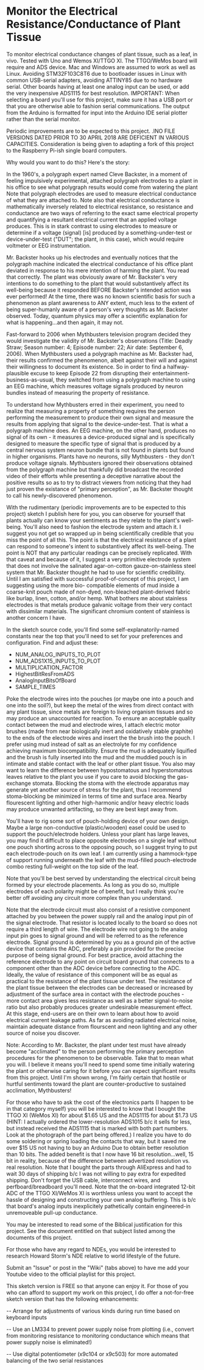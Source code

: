 # Monitor the Electrical Resistance/Conductance of Plant Tissue

To monitor electrical conductance changes of plant tissue, such as a leaf, in vivo.  Tested with Uno and Wemos XI/TTGO XI.  The 
TTGO/WeMos board will require and ADS device.  Mac and Windows are assumed to work as well as Linux.  Avoiding STM32F103C8T6 due 
to bootloader issues in Linux with common USB-serial adapters, avoiding ATTINY85 due to no hardware serial.  Other boards having 
at least one analog input can be used, or add the very inexpensive ADS1115 for best resolution.  IMPORTANT: When selecting a 
board you'll use for this project, make sure it has a USB port or that you are otherwise able to fashion serial communications. 
The output from the Arduino is formatted for input into the Arduino IDE serial plotter rather than the serial monitor.  

Periodic improvements are to be expected to this project.  .INO FILE VERSIONS DATED PRIOR TO 30 APRIL 2018 ARE DEFICIENT IN 
VARIOUS CAPACITIES.  Consideration is being given to adapting a fork of this project to the Raspberry Pi-ish single board 
computers.

Why would you want to do this?  Here's the story:

In the 1960's, a polygraph expert named Cleve Backster, in a moment of feeling impulsively experimental, attached 
polygraph electrodes to a plant in his office to see what polygraph results would come from watering the plant  Note 
that polygraph electrodes are used to measure electrical conductance of what they are attached to.  Note also that 
electrical conductance is mathematically inversely related to electrical resistance, so resistance and conductance are 
two ways of referring to the exact same electrical property and quantifying a resultant electrical current that an 
applied voltage produces.  This is in stark contrast to using electrodes to measure or determine if a voltage (signal) 
[is] produced by a something-under-test or device-under-test ("DUT"; the plant, in this case), which would require voltmeter or 
EEG instrumentation.

Mr. Backster hooks up his electrodes and eventually notices that the polygraph machine indicated the electrical
conductance of his office plant deviated in response to his mere intention of harming the plant.  You read that correctly.  The 
plant was obviously aware of Mr. Backster's very intentions to do something to the plant that would substantively affect its 
well-being because it responded BEFORE Backster's intended action was ever performed!  At the time, there was no known 
scientific basis for such a phenomenon as plant awareness to ANY extent, much less to the extent of being super-humanly aware of 
a person's very thoughts as Mr. Backster observed.  Today, quantum physics may offer a scientific explanation for what is 
happening...and then again, it may not.

Fast-forward to 2006 when Mythbusters television program decided they would investigate the validity of Mr. Backster's 
observations (Title: Deadly Straw; Season number: 4; Episode number: 22; Air date: September 6, 2006).  When Mythbusters
used a polygraph machine as Mr. Backster had, their results confirmed the phenomenon, albeit against their will and 
against their willingness to document its existence.  So in order to find a halfway-plausible excuse to keep Episode 22 
from disrupting their entertainment-business-as-usual, they switched from using a polygraph machine to using an EEG 
machine, which measures voltage signals produced by neuron bundles instead of measuring the property of resistance.  

To understand how Mythbusters erred in their experiment, you need to realize that measuring a property of something 
requires the person performing the measurement to produce their own signal and measure the results from applying that 
signal to the device-under-test.  That is what a polygraph machine does.  An EEG machine, on the other hand, produces no 
signal of its own - it measures a device-produced signal and is specifically designed to measure the specific type of 
signal that is produced by a central nervous system neuron bundle that is not found in plants but found in higher 
organisms.  Plants have no neurons, silly Mythbusters - they don't produce voltage signals.  Mythbusters ignored their 
observations obtained from the polygraph machine but thankfully did broadcast the recorded video of their efforts while 
presenting a deceptive narrative about the positive results so as to try to distract viewers from noticing that they had 
just proven the existance of "primary perception", as Mr. Backster thought to call his newly-discovered phenomenon.

With the rudimentary (periodic improvements are to be expected to this project) sketch I publish here for you, you can 
observe for yourself that plants actually can know your sentiments as they relate to the plant's well-being.  You'll 
also need to fashion the electrode system and attach it.  I suggest you not get so wrapped up in being scientifically 
credible that you miss the point of all this.  The point is that the electrical resistance of a plant can respond to 
someone's intent to substantively affect its well-being.  The point is NOT that any particular readings can be precisely 
replicated.  With that caveat and because of it, I suggest a very primitive electrode system that does not involve the 
salinated agar-on-cotton gauze-on-stainless steel system that Mr. Backster thought he had to use for scientific 
credibility.  Until I am satisfied with successful proof-of-concept of this project, I am suggesting using the more bio-
compatible elements of mud inside a coarse-knit pouch made of non-dyed, non-bleached plant-derived fabric like burlap, 
linen, cotton, and/or hemp.  What bothers me about stainless electrodes is that metals produce galvanic voltage from 
their very contact with dissimilar materials.  The significant chromium content of stainless is another concern I have.

In the sketch source code, you'll find some self-explanatorily-named constants near the top that you'll need to set for your 
preferences and configuration.  Find and adjust these:

-  NUM_ANALOG_INPUTS_TO_PLOT
-  NUM_ADS1X15_INPUTS_TO_PLOT
-  MULTIPLICATION_FACTOR
-  HighestBitResFromADS
-  AnalogInputBitsOfBoard
-  SAMPLE_TIMES

Poke the electrode wires into the pouches (or maybe one into a pouch and one into the soil?), but keep the metal of the 
wires from direct contact with any plant tissue, since metals are foreign to living organism tissues and so may produce 
an unaccounted for reaction.  To ensure an acceptable quality contact between the mud and electrode wires, I attach 
electric motor brushes (made from near biologically inert and oxidatively stable graphite) to the ends of the electrode 
wires and insert the the brush into the pouch. I prefer using mud instead of salt as an electrolyte for my confidence 
achieving maximum biocompatibility. Ensure the mud is adequately liquified and the brush is fully inserted into the mud 
and the muddied pouch is in intimate and stable contact with the leaf or other plant tissue.  You also may want to learn the 
difference between hypostomatous and hyperstomatous leaves relative to the plant you use if you care to avoid blocking the gas-
exchange stomata.  Blocking the stoma with the electrode apparatus may generate yet another source of stress for the plant, thus 
I recommend stoma-blocking be minimized in terms of time and surface area.  Nearby flourescent lighting and other high-harmonic 
and/or heavy electric loads may produce unwanted artifacting, so they are best kept away from.

You'll have to rig some sort of pouch-holding device of your own design.  Maybe a large non-conductive (plastic/wooden) easel 
could be used to support the pouch/electrode holders. Unless your plant has large leaves, you may find it difficult to place 
opposite electrodes on a single leaf without one pouch shorting across to the opposing pouch, so I suggest trying to put each 
electrode-pouch on its own leaf.  I am currently using a hammock-type of support running underneath the leaf with the mud-filled 
pouch-electrode combo resting full-weight on the top side of the leaf.

Note that you'll be best served by understanding the electrical circuit being formed by your electrode placements.  As long as 
you do so, multiple electrodes of each polarity might be of benefit, but I really think you're better off avoiding any circuit 
more complex than you understand.

Note that the electrode circuit must also consist of a resistive component attached by you between the power supply rail 
and the analog input pin of the signal electrode.  That resistor is located locally to the board so does not require 
a third length of wire. The electrode wire not going to the analog input pin goes to signal ground and will be referred 
to as the reference electrode.  Signal ground is determined by you as a ground pin of the active device that contains 
the ADC, preferably a pin provided for the precise purpose of being  signal ground.  For best practice, avoid attaching 
the reference electrode to any point on circuit board ground that connects to a component other than the ADC device 
before connecting to the ADC.  Ideally, the value of resistance of this component will be as equal as practical to the 
resistance of the plant tissue under test.  The resistance of the plant tissue between the electrodes can be decreased 
or increased by adjustment of the surface area in contact with the electrode pouches - more contact area gives less 
resistance as well as a better signal-to-noise ratio but also probably produces greater undesirable measurement effect. 
At this stage, end-users are on their own to learn about how to avoid electrical current leakage paths.  As far as 
avoiding radiated electrical noise, maintain adequate distance from flourscent and neon lighting and any other source of 
noise you discover.

Note: According to Mr. Backster, the plant under test must have already become "acclimated" to the person performing the
primary perception procedures for the phenomenon to be observable.  Take that to mean what you will.  I believe it means 
you'll need to spend some time initially watering the plant or otherwise caring for it before you can expect significant 
results from this project.  Until I'm shown wrong, I'm fairly certain that hostile or hurtful sentiments toward the 
plant are counter-productive to sustained acclimation, Mythbusters!

For those who have to ask the cost of the electronics parts (I happen to be in that category myself) you will be interested to 
know that I bought the TTGO XI (WeMos XI) for about $1.65 US and the ADS1115 for about $1.73 US (HINT: I actually ordered the 
lower-resolution ADS1015 b/c it sells for less, but instead received the ADS1115 that is marked with both part numbers.  Look at 
the photograph of the part being offered.)  I realize you have to do some soldering or spring loading the contacts that way, but 
it saved me over $15 US not having to buy an Arduino Due to obtain better resolution than 10 bits.  The added benefit is that I 
now have 16 bit resolution...well, 15 bit in reality, because of the difference between advertized resolution vs. real 
resolution.  Note that I bought the parts through AliExpress and had to wait 30 days of shipping b/c I was not willing to pay 
extra for expedited shipping.  Don't forget the USB cable, interconnect wires, and perfboard/breadboard you'll need.  Note that 
the on-board integrated 12-bit ADC of the TTGO XI/WeMos XI is worthless unless you want to accept the hassle of designing and 
constructing your own analog buffering.  This is b/c that board's analog inputs inexplicitely pathetically contain engineered-in 
unremoveable pull-up conductance.

You may be interested to read some of the Biblical justification for this project.  See the document entitled on that 
subject listed among the documents of this project.

For those who have any regard to NDEs, you would be interested to research Howard Storm's NDE relative to world 
lifestyle of the future.

Submit an "Issue" or post in the "Wiki" (tabs above) to have me add your Youtube video to the official playlist for this 
project.

This sketch version is FREE so that anyone can enjoy it.  For those of you who can afford to support my work on this project, I 
do offer a not-for-free sketch version that has the following enhancements:

--  Arrange for adjustments of various kinds during run time based on keyboard inputs

--  Use an LM334 to prevent power supply noise from plotting (i.e., convert from monitoring resistance to monitoring 
        conductance which means that power supply noise is eliminated!)

--  Use digital potentiometer (x9c104 or x9c503) for more automated balancing of the two serial resistances
